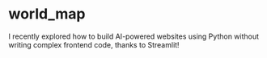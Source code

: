 # world_map
I recently explored how to build AI-powered websites using Python without writing complex frontend code, thanks to Streamlit! 
